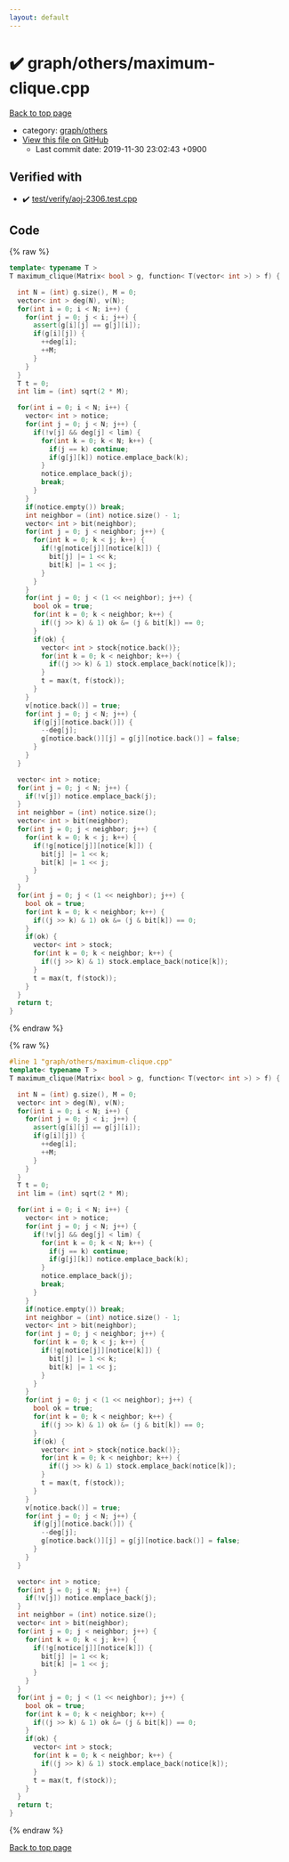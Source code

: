 ```yaml
---
layout: default
---
```


<!-- mathjax config similar to math.stackexchange -->
<script type="text/javascript" async
  src="https://cdnjs.cloudflare.com/ajax/libs/mathjax/2.7.5/MathJax.js?config=TeX-MML-AM_CHTML">
</script>
<script type="text/x-mathjax-config">
  MathJax.Hub.Config({
    TeX: { equationNumbers: { autoNumber: "AMS" }},
    tex2jax: {
      inlineMath: [ ['$','$'] ],
      processEscapes: true
    },
    "HTML-CSS": { matchFontHeight: false },
    displayAlign: "left",
    displayIndent: "2em"
  });
</script>

<script type="text/javascript" src="https://cdnjs.cloudflare.com/ajax/libs/jquery/3.4.1/jquery.min.js"></script>
<script src="https://cdn.jsdelivr.net/npm/jquery-balloon-js@1.1.2/jquery.balloon.min.js" integrity="sha256-ZEYs9VrgAeNuPvs15E39OsyOJaIkXEEt10fzxJ20+2I=" crossorigin="anonymous"></script>
<script type="text/javascript" src="../../../assets/js/copy-button.js"></script>
<link rel="stylesheet" href="../../../assets/css/copy-button.css" />


# :heavy_check_mark: graph/others/maximum-clique.cpp

<a href="../../../index.html">Back to top page</a>

* category: <a href="../../../index.html#e557c7f962c39680942b9dada22cabec">graph/others</a>
* <a href="{{ site.github.repository_url }}/blob/master/graph/others/maximum-clique.cpp">View this file on GitHub</a>
    - Last commit date: 2019-11-30 23:02:43 +0900




## Verified with

* :heavy_check_mark: <a href="../../../verify/test/verify/aoj-2306.test.cpp.html">test/verify/aoj-2306.test.cpp</a>


## Code

<a id="unbundled"></a>
{% raw %}
```cpp
template< typename T >
T maximum_clique(Matrix< bool > g, function< T(vector< int >) > f) {

  int N = (int) g.size(), M = 0;
  vector< int > deg(N), v(N);
  for(int i = 0; i < N; i++) {
    for(int j = 0; j < i; j++) {
      assert(g[i][j] == g[j][i]);
      if(g[i][j]) {
        ++deg[i];
        ++M;
      }
    }
  }
  T t = 0;
  int lim = (int) sqrt(2 * M);

  for(int i = 0; i < N; i++) {
    vector< int > notice;
    for(int j = 0; j < N; j++) {
      if(!v[j] && deg[j] < lim) {
        for(int k = 0; k < N; k++) {
          if(j == k) continue;
          if(g[j][k]) notice.emplace_back(k);
        }
        notice.emplace_back(j);
        break;
      }
    }
    if(notice.empty()) break;
    int neighbor = (int) notice.size() - 1;
    vector< int > bit(neighbor);
    for(int j = 0; j < neighbor; j++) {
      for(int k = 0; k < j; k++) {
        if(!g[notice[j]][notice[k]]) {
          bit[j] |= 1 << k;
          bit[k] |= 1 << j;
        }
      }
    }
    for(int j = 0; j < (1 << neighbor); j++) {
      bool ok = true;
      for(int k = 0; k < neighbor; k++) {
        if((j >> k) & 1) ok &= (j & bit[k]) == 0;
      }
      if(ok) {
        vector< int > stock{notice.back()};
        for(int k = 0; k < neighbor; k++) {
          if((j >> k) & 1) stock.emplace_back(notice[k]);
        }
        t = max(t, f(stock));
      }
    }
    v[notice.back()] = true;
    for(int j = 0; j < N; j++) {
      if(g[j][notice.back()]) {
        --deg[j];
        g[notice.back()][j] = g[j][notice.back()] = false;
      }
    }
  }

  vector< int > notice;
  for(int j = 0; j < N; j++) {
    if(!v[j]) notice.emplace_back(j);
  }
  int neighbor = (int) notice.size();
  vector< int > bit(neighbor);
  for(int j = 0; j < neighbor; j++) {
    for(int k = 0; k < j; k++) {
      if(!g[notice[j]][notice[k]]) {
        bit[j] |= 1 << k;
        bit[k] |= 1 << j;
      }
    }
  }
  for(int j = 0; j < (1 << neighbor); j++) {
    bool ok = true;
    for(int k = 0; k < neighbor; k++) {
      if((j >> k) & 1) ok &= (j & bit[k]) == 0;
    }
    if(ok) {
      vector< int > stock;
      for(int k = 0; k < neighbor; k++) {
        if((j >> k) & 1) stock.emplace_back(notice[k]);
      }
      t = max(t, f(stock));
    }
  }
  return t;
}


```
{% endraw %}

<a id="bundled"></a>
{% raw %}
```cpp
#line 1 "graph/others/maximum-clique.cpp"
template< typename T >
T maximum_clique(Matrix< bool > g, function< T(vector< int >) > f) {

  int N = (int) g.size(), M = 0;
  vector< int > deg(N), v(N);
  for(int i = 0; i < N; i++) {
    for(int j = 0; j < i; j++) {
      assert(g[i][j] == g[j][i]);
      if(g[i][j]) {
        ++deg[i];
        ++M;
      }
    }
  }
  T t = 0;
  int lim = (int) sqrt(2 * M);

  for(int i = 0; i < N; i++) {
    vector< int > notice;
    for(int j = 0; j < N; j++) {
      if(!v[j] && deg[j] < lim) {
        for(int k = 0; k < N; k++) {
          if(j == k) continue;
          if(g[j][k]) notice.emplace_back(k);
        }
        notice.emplace_back(j);
        break;
      }
    }
    if(notice.empty()) break;
    int neighbor = (int) notice.size() - 1;
    vector< int > bit(neighbor);
    for(int j = 0; j < neighbor; j++) {
      for(int k = 0; k < j; k++) {
        if(!g[notice[j]][notice[k]]) {
          bit[j] |= 1 << k;
          bit[k] |= 1 << j;
        }
      }
    }
    for(int j = 0; j < (1 << neighbor); j++) {
      bool ok = true;
      for(int k = 0; k < neighbor; k++) {
        if((j >> k) & 1) ok &= (j & bit[k]) == 0;
      }
      if(ok) {
        vector< int > stock{notice.back()};
        for(int k = 0; k < neighbor; k++) {
          if((j >> k) & 1) stock.emplace_back(notice[k]);
        }
        t = max(t, f(stock));
      }
    }
    v[notice.back()] = true;
    for(int j = 0; j < N; j++) {
      if(g[j][notice.back()]) {
        --deg[j];
        g[notice.back()][j] = g[j][notice.back()] = false;
      }
    }
  }

  vector< int > notice;
  for(int j = 0; j < N; j++) {
    if(!v[j]) notice.emplace_back(j);
  }
  int neighbor = (int) notice.size();
  vector< int > bit(neighbor);
  for(int j = 0; j < neighbor; j++) {
    for(int k = 0; k < j; k++) {
      if(!g[notice[j]][notice[k]]) {
        bit[j] |= 1 << k;
        bit[k] |= 1 << j;
      }
    }
  }
  for(int j = 0; j < (1 << neighbor); j++) {
    bool ok = true;
    for(int k = 0; k < neighbor; k++) {
      if((j >> k) & 1) ok &= (j & bit[k]) == 0;
    }
    if(ok) {
      vector< int > stock;
      for(int k = 0; k < neighbor; k++) {
        if((j >> k) & 1) stock.emplace_back(notice[k]);
      }
      t = max(t, f(stock));
    }
  }
  return t;
}

```
{% endraw %}

<a href="../../../index.html">Back to top page</a>

